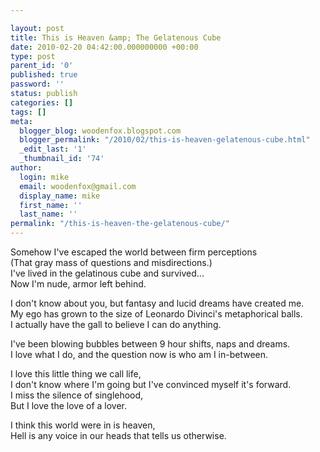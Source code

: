 ```yaml
---

layout: post
title: This is Heaven &amp; The Gelatenous Cube
date: 2010-02-20 04:42:00.000000000 +00:00
type: post
parent_id: '0'
published: true
password: ''
status: publish
categories: []
tags: []
meta:
  blogger_blog: woodenfox.blogspot.com
  blogger_permalink: "/2010/02/this-is-heaven-gelatenous-cube.html"
  _edit_last: '1'
  _thumbnail_id: '74'
author:
  login: mike
  email: woodenfox@gmail.com
  display_name: mike
  first_name: ''
  last_name: ''
permalink: "/this-is-heaven-the-gelatenous-cube/"
---
```

Somehow I've escaped the world between firm perceptions  
(That gray mass of questions and misdirections.)  
I've lived in the gelatinous cube and survived...  
Now I'm nude, armor left behind.

I don't know about you, but fantasy and lucid dreams have created me.  
My ego has grown to the size of Leonardo Divinci's metaphorical balls.  
I actually have the gall to believe I can do anything.

I've been blowing bubbles between 9 hour shifts, naps and dreams.  
I love what I do, and the question now is who am I in-between.

I love this little thing we call life,  
I don't know where I'm going but I've convinced myself it's forward.  
I miss the silence of singlehood,  
But I love the love of a lover.

I think this world were in is heaven,  
Hell is any voice in our heads that tells us otherwise.

